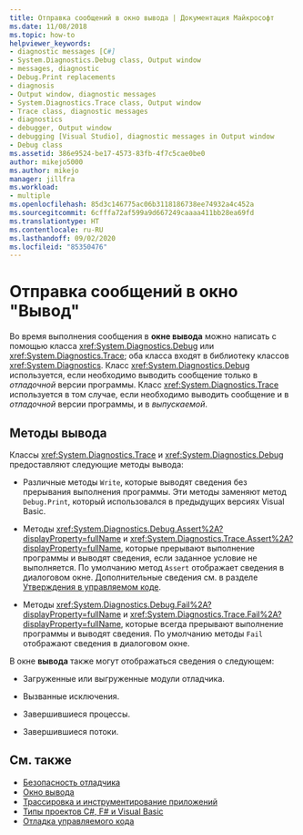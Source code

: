 ```yaml
---
title: Отправка сообщений в окно вывода | Документация Майкрософт
ms.date: 11/08/2018
ms.topic: how-to
helpviewer_keywords:
- diagnostic messages [C#]
- System.Diagnostics.Debug class, Output window
- messages, diagnostic
- Debug.Print replacements
- diagnosis
- Output window, diagnostic messages
- System.Diagnostics.Trace class, Output window
- Trace class, diagnostic messages
- diagnostics
- debugger, Output window
- debugging [Visual Studio], diagnostic messages in Output window
- Debug class
ms.assetid: 386e9524-be17-4573-83fb-4f7c5cae0be0
author: mikejo5000
ms.author: mikejo
manager: jillfra
ms.workload:
- multiple
ms.openlocfilehash: 85d3c146775ac06b3118186738ee74932a4c452a
ms.sourcegitcommit: 6cfffa72af599a9d667249caaaa411bb28ea69fd
ms.translationtype: HT
ms.contentlocale: ru-RU
ms.lasthandoff: 09/02/2020
ms.locfileid: "85350476"
---
```

# <a name="send-messages-to-the-output-window"></a>Отправка сообщений в окно "Вывод"

Во время выполнения сообщения в **окне вывода** можно написать с помощью класса <xref:System.Diagnostics.Debug> или <xref:System.Diagnostics.Trace>; оба класса входят в библиотеку классов <xref:System.Diagnostics>. Класс <xref:System.Diagnostics.Debug> используется, если необходимо выводить сообщение только в *отладочной* версии программы. Класс <xref:System.Diagnostics.Trace> используется в том случае, если необходимо выводить сообщение и в *отладочной* версии программы, и в *выпускаемой*.

## <a name="output-methods"></a>Методы вывода
 Классы <xref:System.Diagnostics.Trace> и <xref:System.Diagnostics.Debug> предоставляют следующие методы вывода:

- Различные методы `Write`, которые выводят сведения без прерывания выполнения программы. Эти методы заменяют метод `Debug.Print`, который использовался в предыдущих версиях Visual Basic.

- Методы <xref:System.Diagnostics.Debug.Assert%2A?displayProperty=fullName> и <xref:System.Diagnostics.Trace.Assert%2A?displayProperty=fullName>, которые прерывают выполнение программы и выводят сведения, если заданное условие не выполняется. По умолчанию метод `Assert` отображает сведения в диалоговом окне. Дополнительные сведения см. в разделе [Утверждения в управляемом коде](../debugger/assertions-in-managed-code.md).

- Методы <xref:System.Diagnostics.Debug.Fail%2A?displayProperty=fullName> и <xref:System.Diagnostics.Trace.Fail%2A?displayProperty=fullName>, которые всегда прерывают выполнение программы и выводят сведения. По умолчанию методы `Fail` отображают сведения в диалоговом окне.

В окне **вывода** также могут отображаться сведения о следующем:

- Загруженные или выгруженные модули отладчика.

- Вызванные исключения.

- Завершившиеся процессы.

- Завершившиеся потоки.

## <a name="see-also"></a>См. также
- [Безопасность отладчика](../debugger/debugger-security.md)
- [Окно вывода](../ide/reference/output-window.md)
- [Трассировка и инструментирование приложений](/dotnet/framework/debug-trace-profile/tracing-and-instrumenting-applications)
- [Типы проектов C#, F# и Visual Basic](../debugger/debugging-preparation-csharp-f-hash-and-visual-basic-project-types.md)
- [Отладка управляемого кода](../debugger/debugging-managed-code.md)
